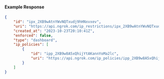 <!-- Code generated for API Clients. DO NOT EDIT. -->

#### Example Response

```json
{
	"id": "ipx_2XB9wAtnYWvNQTxudj9hHNxvxev",
	"uri": "https://api.ngrok.com/ip_restrictions/ipx_2XB9wAtnYWvNQTxudj9hHNxvxev",
	"created_at": "2023-10-23T20:10:41Z",
	"enforced": false,
	"type": "dashboard",
	"ip_policies": [
		{
			"id": "ipp_2XB9w8A5xQhijYtAKannYoMa2lc",
			"uri": "https://api.ngrok.com/ip_policies/ipp_2XB9w8A5xQhijYtAKannYoMa2lc"
		}
	]
}
```

